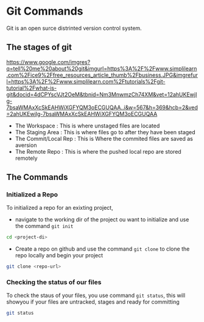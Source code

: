 # Git Commands
Git is an open surce distrinted version control system.

## The stages of git
https://www.google.com/imgres?q=tell%20me%20about%20git&imgurl=https%3A%2F%2Fwww.simplilearn.com%2Fice9%2Ffree_resources_article_thumb%2Fbusiness.JPG&imgrefurl=https%3A%2F%2Fwww.simplilearn.com%2Ftutorials%2Fgit-tutorial%2Fwhat-is-git&docid=4dCPYscVJt2OeM&tbnid=Nm3MnwmzCh74XM&vet=12ahUKEwjIg-7bsaWMAxXcSkEAHWiXGFYQM3oECGUQAA..i&w=567&h=369&hcb=2&ved=2ahUKEwjIg-7bsaWMAxXcSkEAHWiXGFYQM3oECGUQAA

- The Workspace : This is where unstaged files are located
- The Staging Area : This is where files go to after they have been staged
- The Commit/Local Rep : This is Where the commited files are saved as aversion
- The Remote Repo : This is where the pushed local repo are stored remotely

## The Commands
### Initialized a Repo
To initialized  a repo for an exixting project,
- navigate to the working dir of the project ou want to initialize  and use the command `git init`
```sh
cd <project-di>

```
- Create a repo on github and use the command `git clone` to clone the repo locally and begin your project
```sh
git clone <repo-url>
```

### Checking the status of our files
To check the staus of your files, you use command `git status`, this will showyou if your files are untracked, stages and ready for committing
```sh
git status
```